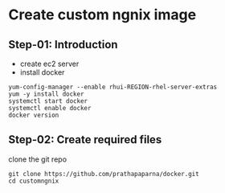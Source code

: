 # Create custom ngnix image

## Step-01: Introduction
- create ec2 server
- install docker
   
```
yum-config-manager --enable rhui-REGION-rhel-server-extras
yum -y install docker 
systemctl start docker
systemctl enable docker
docker version
```
## Step-02: Create required files
clone the git repo
```
git clone https://github.com/prathapaparna/docker.git
cd customngnix
```
